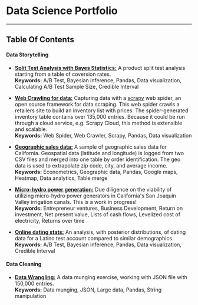 # Data Science Portfolio
------
## Table Of Contents

#### Data Storytelling

* [**Split Test Analysis with Bayes Statistics:**](https://nbviewer.jupyter.org/github/caheredia/Data_Science_Portfolio/blob/master/Galvanize/develop/q3.ipynb) A product split test analysis starting from a table of coversion rates. <br />  **Keywords:** A/B Test, Bayesian inference, Pandas, Data visualization, Calculating A/B Test Sample Size, Credible Interval 

* [**Web Crawling for data:**](/macys/2017-11-12_ch_macys_product_list.md) Capturing data with a [scrapy](https://scrapy.org/) web spider, an open source framework for data scraping. This web spider crawls a retailers site to build an inventory list with prices. The spider-generated inventory table contains over 135,000 entries. Because it could be run through a cloud service, e.g. Scrapy Cloud, this method is extensible and scalable. <br />  **Keywords:** Web Spider, Web Crawler, Scrapy, Pandas, Data visualization

* [**Geographic sales data:**](/ez/2017-10-30_ch_ez_assignment.md) A sample of geographic sales data for California. Geospatial data (latitude and longitude) is logged from two CSV files and merged into one table by order identification. The geo data is used to extrapolate zip code, city, and average income. <br />  **Keywords:** Econometrics, Geographic data, Pandas, Google maps, Heatmap, Data analytics, Table merge 

* [**Micro-hydro power generation:**](/hydro/2017-10-6_ch_micro_hydro_roi.md) Due diligence on the viability of utilizing micro-hydro power generators in California's San Joaquin Valley irrigation canals. This is a work in progress! <br />  **Keywords:** Entrepreneur ventures, Business Development, Return on investment, Net present value, Lists of cash flows, Levelized cost of electricity, Returns over time

* [**Online dating stats:**](/okc/2017-8-21_ch_okc_response_data_bayes.md) An analysis, with posterior distributions, of dating data for a Latino test account compared to similar demographics.  <br />   **Keywords:** A/B Test, Bayesian inference, Pandas, Data visualization, Credible Interval

#### Data Cleaning
* [**Data Wrangling:**](https://github.com/caheredia/Data_Science_Portfolio/blob/master/ID%20Analytics%20Report/develop/2017.10.2_ch_IDA_data_wrangling.ipynb) A data munging exercise, working with JSON file with 150,000 entries. <br /> **Keywords:** Data munging, JSON, Large data, Pandas, String manipulation
